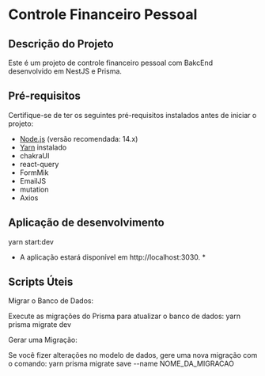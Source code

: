 # Controle Financeiro Pessoal

## Descrição do Projeto

Este é um projeto de controle financeiro pessoal com BakcEnd desenvolvido em NestJS e Prisma.

## Pré-requisitos

Certifique-se de ter os seguintes pré-requisitos instalados antes de iniciar o projeto:

- [Node.js](https://nodejs.org/) (versão recomendada: 14.x)
- [Yarn](https://yarnpkg.com/) instalado
- chakraUI
- react-query
- FormMik
- EmailJS
- mutation
- Axios

## Aplicação de desenvolvimento 
yarn start:dev

* A aplicação estará disponível em http://localhost:3030. *

## Scripts Úteis
Migrar o Banco de Dados:

Execute as migrações do Prisma para atualizar o banco de dados:
yarn prisma migrate dev

Gerar uma Migração:

Se você fizer alterações no modelo de dados, gere uma nova migração com o comando:
yarn prisma migrate save --name NOME_DA_MIGRACAO
